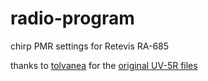 # radio-program

chirp PMR settings for Retevis RA-685

thanks to [tolvanea](https://github.com/tolvanea) for the [original UV-5R files](https://github.com/tolvanea/PMR446-channels-for-CHIRP/tree/main) 
